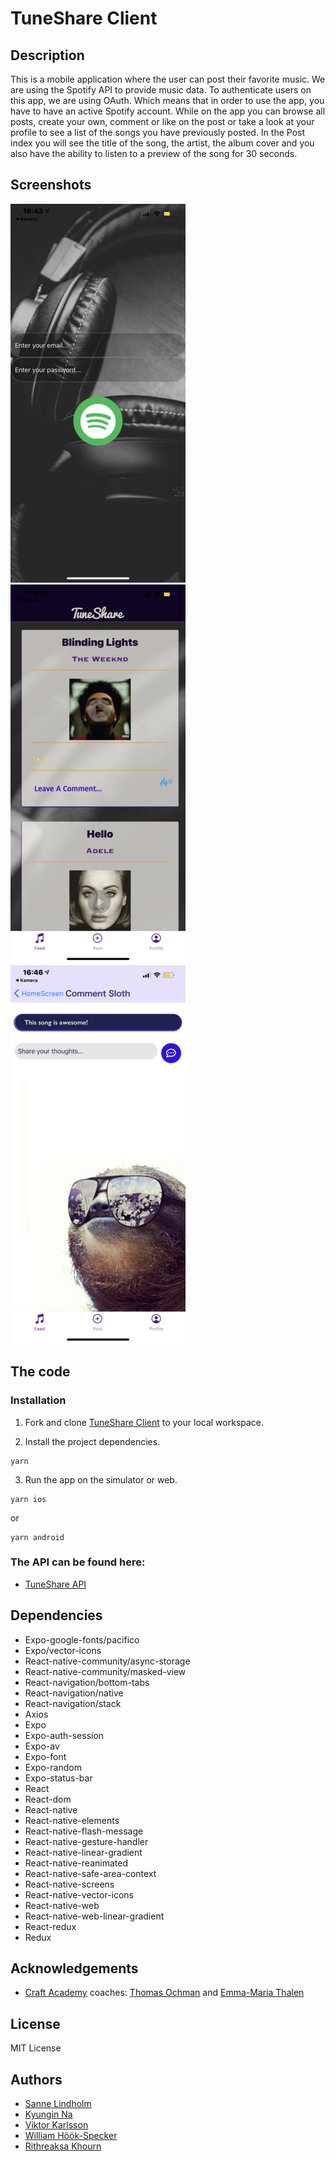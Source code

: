 # TuneShare Client

## Description

This is a mobile application where the user can post their favorite music. We are using the Spotify API to provide music data. To authenticate users on this app, we are using OAuth. Which means that in order to use the app, you have to have an active Spotify account. While on the app you can browse all posts, create your own, comment or like on the post or take a look at your profile to see a list of the songs you have previously posted. In the Post index you will see the title of the song, the artist, the album cover and you also have the ability to listen to a preview of the song for 30 seconds.

## Screenshots
![Screenshot1](./src/images/Screenshot1.png)
![Screenshot2](./src/images/Screenshot2.png)
![Screenshot3](./src/images/Screenshot3.png)

## The code

### Installation

1. Fork and clone [TuneShare Client](https://github.com/salindholm/tuneshare_client) to your local workspace.

2. Install the project dependencies.

```
yarn
```

3. Run the app on the simulator or web.

```
yarn ios
```

or

```
yarn android
```

### The API can be found here:

- [TuneShare API](https://github.com/salindholm/tuneshare_api)

## Dependencies

* Expo-google-fonts/pacifico
* Expo/vector-icons
* React-native-community/async-storage
* React-native-community/masked-view
* React-navigation/bottom-tabs
* React-navigation/native
* React-navigation/stack
* Axios
* Expo
* Expo-auth-session
* Expo-av
* Expo-font
* Expo-random
* Expo-status-bar
* React
* React-dom
* React-native
* React-native-elements
* React-native-flash-message
* React-native-gesture-handler
* React-native-linear-gradient
* React-native-reanimated
* React-native-safe-area-context
* React-native-screens
* React-native-vector-icons
* React-native-web
* React-native-web-linear-gradient
* React-redux
* Redux

## Acknowledgements

- [Craft Academy](https://www.craftacademy.se/) coaches: [Thomas Ochman](https://github.com/tochman) and [Emma-Maria Thalen](https://github.com/emtalen)

## License

MIT License

## Authors

- [Sanne Lindholm](https://github.com/salindholm)
- [Kyungin Na](https://github.com/KyunginNa)
- [Viktor Karlsson](https://github.com/ViktorHek)
- [William Höök-Specker](https://github.com/sealfury)
- [Rithreaksa Khourn](https://github.com/rithreaksa)
